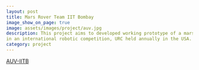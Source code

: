 ```yaml
---
layout: post
title: Mars Rover Team IIT Bombay
image_show_on_page: true
image: assets/images/project/auv.jpg
description: This project aims to developed working prototype of a mars rover for participation 
in an international robotic competition, URC held annually in the USA.
category: project
---
```

<a href="https://iitbmartian.github.io/">AUV-IITB</a>


